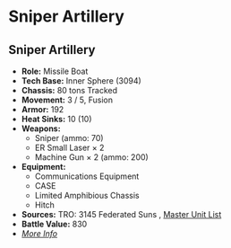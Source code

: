 # Sniper Artillery 

## Sniper Artillery 

- **Role:** Missile Boat 
- **Tech Base:** Inner Sphere (3094) 
- **Chassis:** 80 tons Tracked 
- **Movement:** 3 / 5, Fusion 
- **Armor:** 192 
- **Heat Sinks:** 10 (10) 
- **Weapons:** 
  - Sniper (ammo: 70) 
  - ER Small Laser × 2 
  - Machine Gun × 2 (ammo: 200) 
- **Equipment:** 
  - Communications Equipment 
  - CASE 
  - Limited Amphibious Chassis 
  - Hitch 
- **Sources:** TRO: 3145 Federated Suns , [Master Unit List](http://masterunitlist.info/Unit/Details/6327) 
- **Battle Value:** 830 
- [*More Info*](sniper_artillery/sniper_artillery.md) 

